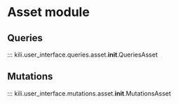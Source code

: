 # Asset module

## Queries
::: kili.user_interface.queries.asset.__init__.QueriesAsset
## Mutations
::: kili.user_interface.mutations.asset.__init__.MutationsAsset

